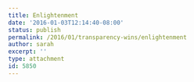 ```yaml
---
title: Enlightenment
date: '2016-01-03T12:14:40-08:00'
status: publish
permalink: /2016/01/transparency-wins/enlightenment
author: sarah
excerpt: ''
type: attachment
id: 5850
---
```

<!DOCTYPE html PUBLIC "-//W3C//DTD HTML 4.0 Transitional//EN" "http://www.w3.org/TR/REC-html40/loose.dtd">
<?xml encoding="UTF-8">
